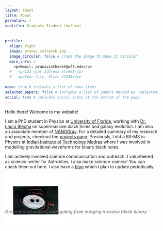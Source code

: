 ```yaml
---
layout: about
title: About
permalink: /
subtitle: Graduate Student (he/him)


profile:
  align: right
  image: pranav_satheesh.jpg
  image_circular: false # crops the image to make it circular
  more_info: >
    <p>Email: pranavsatheesh@ufl.edu</p>
  #   <p>123 your address street</p>
  #   <p>Your City, State 12345</p>

news: true # includes a list of news items
selected_papers: false # includes a list of papers marked as "selected={true}"
social: true # includes social icons at the bottom of the page
---
```


Hello there! Welcome to my website!

I am a PhD student in Physics at [University of Florida](https://www.phys.ufl.edu/wp/), working with [Dr. Laura Blecha](http://www.phys.ufl.edu/~lblecha/) on supermassive black holes and galaxy evolution. I am also an associate member of [NANOGrav](https://nanograv.org/). For a detailed summary of my research and projects, checkout the [projects page](/projects/). Previously, I did a BS-MS in Physics at [Indian Institute of Technology Madras](https://www.iitm.ac.in/) where I was involved in modelling gravitational waveforms for binary black holes. 

I am actively involved science communication and outreach. I volunteered as science-writer for Astrobites. I also make science-comics! You can check them out here. I also have a [blog](/blog/) which I plan to update periodically.

<div style="text-align: left; margin: 0.2rem 0;">
  <img src="/assets/img/gw_from_bhs.png" alt="Gravitational waves from black holes" style="max-width: 40%; height: auto; border-radius: 0px;">
  <p style="margin-top: -3.9rem; font-style: italic; color: #666; font-size: 0.9rem; text-align: left;">Gravitational waves propagating from merging massive black binary</p>
</div>



<!-- <p align="center">
<img align="center" width="100" height="100" src="https://media.newyorker.com/cartoons/593b65345d2f45736c34cecc/master/w_1280,c_limit/birds.jpg">
</p>

<div style="text-align: center"> <em>"Was that you I heard just now, or was it two black holes colliding?”</em>  </div>


<div style="text-align: center"> <small> Credits: New Yorker, February 12, 2016 </small></div> -->




<!-- Link to your social media connections, too. This theme is set up to use [Font Awesome icons](https://fontawesome.com/) and [Academicons](https://jpswalsh.github.io/academicons/), like the ones below. Add your Facebook, Twitter, LinkedIn, Google Scholar, or just disable all of them. -->
